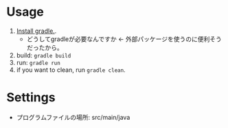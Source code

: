 # Usage
1. [Install gradle.](https://dev.classmethod.jp/articles/gradle-step-by-step/). 
    - どうしてgradleが必要なんですか <- 外部パッケージを使うのに便利そうだったから。 
2. build: ```gradle build```
3. run: ```gradle run``` 
4. if you want to clean, run ```gradle clean```.


# Settings
- プログラムファイルの場所: src/main/java


